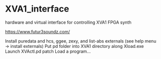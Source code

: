 # XVA1_interface
hardware and virtual interface for controlling XVA1 FPGA synth

https://www.futur3soundz.com/

Install puredata and hcs, ggee, zexy, and list-abs externals (see help menu -> install externals)
Put pd folder into XVA1 directory along Xload.exe
Launch XVActl.pd patch
Load a program...
